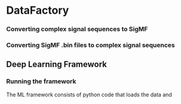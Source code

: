 # DataFactory



### Converting complex signal sequences to SigMF

### Converting SigMF .bin files to complex signal sequences

## Deep Learning Framework



### Running the framework
The ML framework consists of python code that loads the data and 
